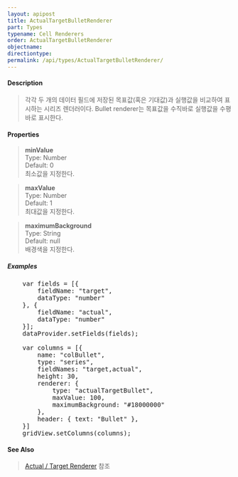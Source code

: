 ```yaml
---
layout: apipost
title: ActualTargetBulletRenderer
part: Types
typename: Cell Renderers
order: ActualTargetBulletRenderer
objectname: 
directiontype: 
permalink: /api/types/ActualTargetBulletRenderer/
---
```


#### Description

> 각각 두 개의 데이터 필드에 저장된 목표값(혹은 기대값)과 실행값을 비교하여 표시하는 시리즈 렌더러이다. 
> Bullet renderer는 목표값을 수직바로 실행값을 수평바로 표시한다. 

#### Properties

> **minValue**  
> Type: Number  
> Default: 0  
> 최소값을 지정한다.  

> **maxValue**  
> Type: Number  
> Default: 1  
> 최대값을 지정한다.  

> **maximumBackground**  
> Type: String  
> Default: null  
> 배경색을 지정한다.  

##### Examples   

<pre class="prettyprint">
	var fields = [{
	    fieldName: "target",
	    dataType: "number"
	}, {
	    fieldName: "actual",
	    dataType: "number"
	}];
	dataProvider.setFields(fields);
	
	var columns = [{
	    name: "colBullet",
	    type: "series",
	    fieldNames: "target,actual",
	    height: 30,
	    renderer: {
	        type: "actualTargetBullet",
	        maxValue: 100,
	        maximumBackground: "#18000000"
	    },
	    header: { text: "Bullet" },
	}]
	gridView.setColumns(columns);
</pre>

#### See Also

> [Actual / Target Renderer](http://demo.realgrid.com/Demo/ActualTargetRenderer) 참조  
